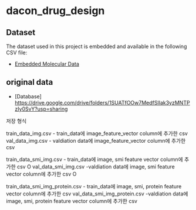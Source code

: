 # dacon_drug_design

## Dataset

The dataset used in this project is embedded and available in the following CSV file:

- [Embedded Molecular Data](https://drive.google.com/drive/folders/1xAyoFnPA4UO_SEDN4oe95BIv9UNbMzE6?usp=sharing)


## original data

- [Database] https://drive.google.com/drive/folders/1SUATfOOw7MedfSlIak3yzMNTPzIy0SvY?usp=sharing

저장 형식

train_data_img.csv - train_data에 image_feature_vector column에 추가한 csv
val_data_img.csv - valdiation data에 image_feature_vector column에 추가한 csv

train_data_smi_img.csv - train_data에 image, smi feature vector column에 추가한 csv O
val_data_smi_img.csv -valdiation data에 image, smi feature vector column에 추가한 csv O

train_data_smi_img_protein.csv - train_data에 image, smi, protein feature vector column에 추가한 csv
val_data_smi_img_protein.csv -valdiation data에 image, smi, protein feature vector column에 추가한 csv
 
